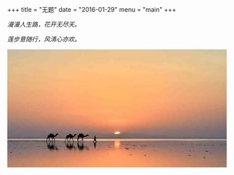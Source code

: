 +++
title = "无题"
date = "2016-01-29"
menu = "main"
+++

*漫漫人生路，花开无尽天。*  

*莲步意随行，风清心亦欢。*  
<!--more-->
[![](/images/post/20160129222900.webp)](/images/post/20160129222900.jpg "点击查看大图")
